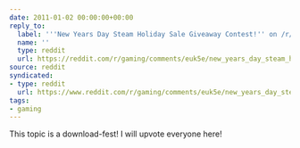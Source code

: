 ```yaml
---
date: 2011-01-02 00:00:00+00:00
reply_to:
  label: '''New Years Day Steam Holiday Sale Giveaway Contest!'' on /r/gaming'
  name: ''
  type: reddit
  url: https://reddit.com/r/gaming/comments/euk5e/new_years_day_steam_holiday_sale_giveaway_contest/
source: reddit
syndicated:
- type: reddit
  url: https://www.reddit.com/r/gaming/comments/euk5e/new_years_day_steam_holiday_sale_giveaway_contest/c1b1sw8/
tags:
- gaming
---
```


This topic is a download-fest! I will upvote everyone here!